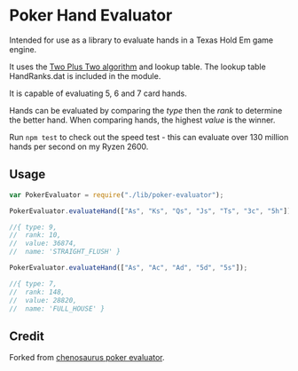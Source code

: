 # Poker Hand Evaluator

Intended for use as a library to evaluate hands in a Texas Hold Em game engine.

It uses the [Two Plus Two algorithm](https://github.com/tangentforks/TwoPlusTwoHandEvaluator) and lookup table.
The lookup table HandRanks.dat is included in the module.

It is capable of evaluating 5, 6 and 7 card hands.

Hands can be evaluated by comparing the _type_ then the _rank_ to determine the better hand.
When comparing hands, the highest _value_ is the winner.

Run `npm test` to check out the speed test - this can evaluate over 130 million hands per second on my Ryzen 2600.

## Usage

```js
var PokerEvaluator = require("./lib/poker-evaluator");

PokerEvaluator.evaluateHand(["As", "Ks", "Qs", "Js", "Ts", "3c", "5h"]);

//{ type: 9,
//  rank: 10,
//  value: 36874,
//  name: 'STRAIGHT_FLUSH' }

PokerEvaluator.evaluateHand(["As", "Ac", "Ad", "5d", "5s"]);

//{ type: 7,
//  rank: 148,
//  value: 28820,
//  name: 'FULL_HOUSE' }
```

## Credit

Forked from [chenosaurus poker evaluator](https://github.com/chenosaurus/poker-evaluator).
